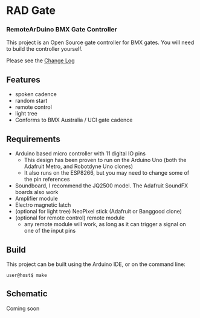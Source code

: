 # RAD Gate
### RemoteArDuino BMX Gate Controller

This project is an Open Source gate controller for BMX gates. You will need to build the controller yourself.

Please see the [Change Log](CHANGELOG.md)

## Features

- spoken cadence
- random start
- remote control
- light tree
- Conforms to BMX Australia / UCI gate cadence

## Requirements

- Arduino based micro controller with 11 digital IO pins
  - This design has been proven to run on the Arduino Uno (both the Adafruit Metro, and Robotdyne Uno clones)
  - It also runs on the ESP8266, but you may need to change some of the pin references
- Soundboard, I recommend the JQ2500 model. The Adafruit SoundFX boards also work
- Amplifier module
- Electro magnetic latch
- (optional for light tree) NeoPixel stick (Adafruit or Banggood clone)
- (optional for remote control) remote module
  - any remote module will work, as long as it can trigger a signal on one of the input pins

## Build

This project can be built using the Arduino IDE, or on the command line:

````
user@host$ make
````

## Schematic

Coming soon
